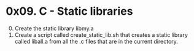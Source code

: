 # 0x09. C - Static libraries
0. Create the static library libmy.a
1. Create a script called create_static_lib.sh that creates a static library called liball.a from all the .c files that are in the current directory.
